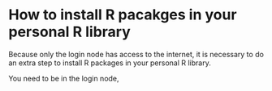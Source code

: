 # How to install R pacakges in your personal R library

Because only the login node has access to the internet, it is necessary to do an extra step to install R packages in your personal R library.

You need to be in the login node, 
